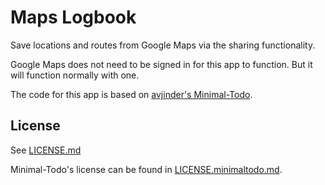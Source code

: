 # Maps Logbook

Save locations and routes from Google Maps via the sharing functionality.

Google Maps does not need to be signed in for this app to function. But it will function normally with one.

The code for this app is based on [avjinder's Minimal-Todo](//github.com/avjinder/Minimal-Todo).

## License

See [LICENSE.md](LICENSE.md)

Minimal-Todo's license can be found in [LICENSE.minimaltodo.md](LICENSE.minimaltodo.md).
